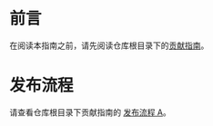 # 前言

在阅读本指南之前，请先阅读仓库根目录下的[贡献指南](../../../CONTRIBUTING_zh-CN.md)。

# 发布流程

请查看仓库根目录下贡献指南的 [发布流程 A](../../../CONTRIBUTING_zh-CN.md#发布流程-a)。
